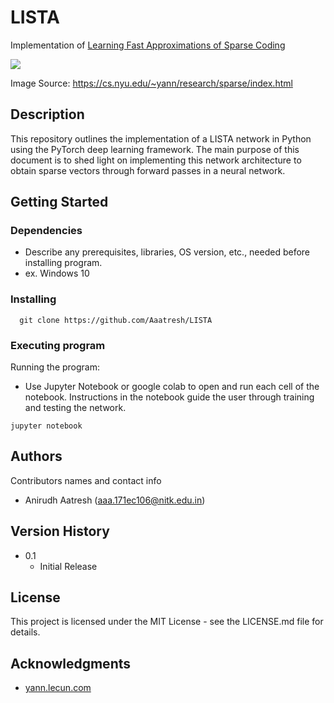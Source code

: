 # LISTA
Implementation of [Learning Fast Approximations of Sparse Coding][1]

![](https://cs.nyu.edu/~yann/research/sparse/lista.png)

Image Source: https://cs.nyu.edu/~yann/research/sparse/index.html

  [1]: <http://yann.lecun.com/exdb/publis/pdf/gregor-icml-10.pdf>
  

## Description
This repository outlines the implementation of a LISTA network in Python using the PyTorch deep learning framework. The main purpose of this document is to shed light on implementing this network architecture to obtain sparse vectors through forward passes in a neural network.

## Getting Started

### Dependencies

* Describe any prerequisites, libraries, OS version, etc., needed before installing program.
* ex. Windows 10

### Installing
```
  git clone https://github.com/Aaatresh/LISTA
```


### Executing program

Running the program:
* Use Jupyter Notebook or google colab to open and run each cell of the notebook. Instructions in the notebook guide the user through training and testing the network.
```
jupyter notebook
```


## Authors

Contributors names and contact info
* Anirudh Aatresh (aaa.171ec106@nitk.edu.in)  


## Version History
* 0.1
    * Initial Release

## License

This project is licensed under the MIT License - see the LICENSE.md file for details.

## Acknowledgments
* [yann.lecun.com](https://http://yann.lecun.com/)
